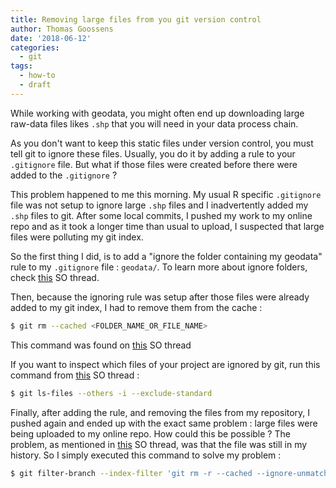 ```yaml
---
title: Removing large files from you git version control
author: Thomas Goossens
date: '2018-06-12'
categories:
  - git
tags:
  - how-to
  - draft
---
```


While working with geodata, you might often end up downloading large raw-data files likes `.shp` that you will need in your data process chain. 

As you don't want to keep this static files under version control, you must tell git to ignore these files. Usually, you do it by adding a rule to your `.gitignore` file. But what if those files were created before there were added to the `.gitignore` ? 

This problem happened to me this morning. My usual R specific `.gitignore` file was not setup to ignore large `.shp` files and I inadvertently added my `.shp` files to git. After some local commits, I pushed my work to my online repo and as it took a longer time than usual to upload, I suspected that large files were polluting my git index. 

So the first thing I did, is to add a "ignore the folder containing my geodata" rule to my `.gitignore` file : `geodata/`. To learn more about ignore folders, check [this](https://stackoverflow.com/questions/14700835/gitignore-a-folder-content?noredirect=1&lq=1) SO thread.

Then, because the ignoring rule was setup after those files were already added to my git index, I had to remove them from the cache :

```bash
$ git rm --cached <FOLDER_NAME_OR_FILE_NAME>
```

This command was found on [this](https://stackoverflow.com/questions/2047465/how-can-i-delete-a-file-from-git-repo) SO thread

If you want to inspect which files of your project are ignored by git, run this command from [this](https://stackoverflow.com/questions/15931238/unable-to-remove-file-that-really-exists-fatal-pathspec-did-not-match-any#15931542) SO thread :

```bash
$ git ls-files --others -i --exclude-standard
```

Finally, after adding the rule, and removing the files from my repository, I pushed again and ended up with the exact same problem : large files were being uploaded to my online repo. How could this be possible ? The problem, as mentioned in [this](https://stackoverflow.com/questions/19573031/cant-push-to-github-because-of-large-file-which-i-already-deleted#23657759) SO thread, was that the file was still in my history. So I simply executed this command to solve my problem : 

```bash
$ git filter-branch --index-filter 'git rm -r --cached --ignore-unmatch <file/dir>' HEAD
```